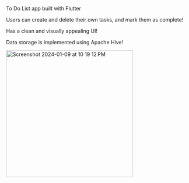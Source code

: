 
To Do List app built with Flutter

Users can create and delete their own tasks, and mark them as complete!

Has a clean and visually appealing UI!

Data storage is implemented using Apache Hive!

<img width="348" alt="Screenshot 2024-01-09 at 10 19 12 PM" src="https://github.com/azamjb/ToDoList-App/assets/85136312/8f427275-b4dd-4182-b206-2f2d01c0338e">
